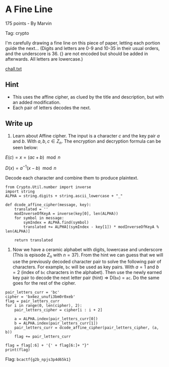 # A Fine Line
175 points - By Marvin

Tag: crypto

I'm carefully drawing a fine line on this piece of paper, letting each portion guide the next... (Digits and letters are 0-9 and 10-35 in their usual orders, and the underscore is 36. {} are not encoded but should be added in afterwards. All letters are lowercase.)

[chall.txt](chall.txt)

## Hint
- This uses the affine cipher, as clued by the title and description, but with an added modification.
- Each pair of letters decodes the next.

## Write up

1. Learn about Affine cipher. The input is a character $c$ and the key pair $a$ and $b$. With $a, b, c \in Z_{n}$. The encryption and decryption formula can be seen below:

$E(c) = x = (ac + b) \mod n$

$D(x) = a^{-1}(x - b) \mod n$

Decode each character and combine them to produce plaintext.

``` python3
from Crypto.Util.number import inverse
import string
ALPHA = string.digits + string.ascii_lowercase + "_"

def dcode_affine_cipher(message, key):
    translated = '' 
    modInverseOfKeyA = inverse(key[0], len(ALPHA))
    for symbol in message:
        symIndex = ALPHA.find(symbol)
        translated += ALPHA[(symIndex - key[1]) * modInverseOfKeyA % len(ALPHA)]

    return translated
```

1. Now we have a ceramic alphabet with digits, lowercase and underscore (This is episode $Z_{n}$ with $n = 37$). From the hint we can guess that we will use the previously decoded character pair to solve the following pair of characters. For example, `bc` will be used as key pairs. With $a = 1$ and $b = 2$ (index of `bc` characters in the alphabet). Then use the newly earned key pair to decode the next letter pair (hint) => D(`bx`) = `ac`. Do the same goes for the rest of the cipher.

``` python3
pair_letters_curr = 'bc'
cipher = 'bx6ez_unufi3bm0r0xeb'
flag = pair_letters_curr
for i in range(0, len(cipher), 2):
    pair_letters_cipher = cipher[i : i + 2]
   
    a = ALPHA.index(pair_letters_curr[0])
    b = ALPHA.index(pair_letters_curr[1])
    pair_letters_curr = dcode_affine_cipher(pair_letters_cipher, (a, b))
    flag += pair_letters_curr

flag = flag[:6] + '{' + flag[6:]+ "}"
print(flag)
```

Flag: `bcactf{g2b_npjs3p4d65k1}`
